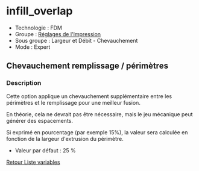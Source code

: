 # infill_overlap

* Technologie : FDM
* Groupe : [Réglages de l'Impression](../print_settings/print_settings.md)
* Sous groupe : Largeur et Débit - Chevauchement
* Mode : Expert

## Chevauchement remplissage / périmètres

### Description

Cette option applique un chevauchement supplémentaire entre les périmètres et le remplissage pour une meilleur fusion.

En théorie, cela ne devrait pas être nécessaire, mais le jeu mécanique peut générer des espacements.

Si exprimé en pourcentage (par exemple 15%), la valeur sera calculée en fonction de la largeur d'extrusion du périmètre.

* Valeur par défaut : 25 %

[Retour Liste variables](variable_list.md)
